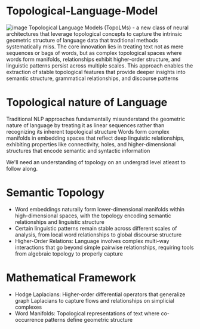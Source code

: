 # Topological-Language-Model
![image](https://github.com/user-attachments/assets/287f555f-8a1a-447e-b874-5f11f356f493)
Topological Language Models (TopoLMs) - a new class of neural architectures that leverage topological concepts to capture the intrinsic geometric structure of language data that traditional methods systematically miss. The core innovation lies in treating text not as mere sequences or bags of words, but as complex topological spaces where words form manifolds, relationships exhibit higher-order structure, and linguistic patterns persist across multiple scales. This approach enables the extraction of stable topological features that provide deeper insights into semantic structure, grammatical relationships, and discourse patterns

# Topological nature of Language
Traditional NLP approaches fundamentally misunderstand the geometric nature of language by treating it as linear sequences rather than recognizing its inherent topological structure
Words form complex manifolds in embedding spaces that reflect deep linguistic relationships, exhibiting properties like connectivity, holes, and higher-dimensional structures that encode semantic and syntactic information

We'll need an understanding of topology on an undergrad level atleast to follow along.

# Semantic Topology
- Word embeddings naturally form lower-dimensional manifolds within high-dimensional spaces, with the topology encoding semantic relationships and linguistic structure 
- Certain linguistic patterns remain stable across different scales of analysis, from local word relationships to global discourse structure
- Higher-Order Relations: Language involves complex multi-way interactions that go beyond simple pairwise relationships, requiring tools from algebraic topology to         properly capture

# Mathematical Framework
- Hodge Laplacians: Higher-order differential operators that generalize graph Laplacians to capture flows and relationships on simplicial complexes 
- Word Manifolds: Topological representations of text where co-occurrence patterns define geometric structure

